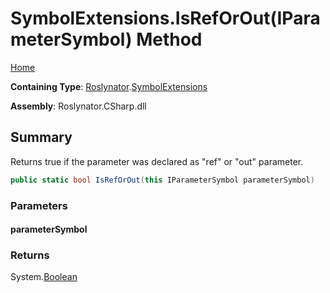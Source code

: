 <a name="_Top"></a>

# SymbolExtensions\.IsRefOrOut\(IParameterSymbol\) Method

[Home](../../../README.md#_Top)

**Containing Type**: [Roslynator](../../README.md#_Top)\.[SymbolExtensions](../README.md#_Top)

**Assembly**: Roslynator\.CSharp\.dll

## Summary

Returns true if the parameter was declared as "ref" or "out" parameter\.

```csharp
public static bool IsRefOrOut(this IParameterSymbol parameterSymbol)
```

### Parameters

#### parameterSymbol

### Returns

System\.[Boolean](https://docs.microsoft.com/en-us/dotnet/api/system.boolean)

